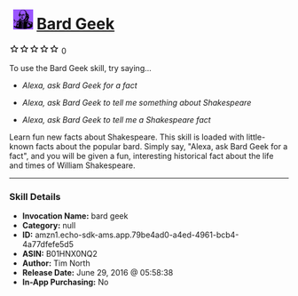 # &nbsp;<img src="skill_icon" alt="Bard Geek icon" width="36"> [Bard Geek](http://alexa.amazon.com/#skills/amzn1.echo-sdk-ams.app.79be4ad0-a4ed-4961-bcb4-4a77dfefe5d5)
![0 stars](../../images/ic_star_border_black_18dp_1x.png)![0 stars](../../images/ic_star_border_black_18dp_1x.png)![0 stars](../../images/ic_star_border_black_18dp_1x.png)![0 stars](../../images/ic_star_border_black_18dp_1x.png)![0 stars](../../images/ic_star_border_black_18dp_1x.png) 0

To use the Bard Geek skill, try saying...

* *Alexa, ask Bard Geek for a fact*

* *Alexa, ask Bard Geek to tell me something about Shakespeare*

* *Alexa, ask Bard Geek to tell me a Shakespeare fact*

Learn fun new facts about Shakespeare.  This skill is loaded with little-known facts about the popular bard.  Simply say, "Alexa, ask Bard Geek for a fact", and you will be given a fun, interesting historical fact about the life and times of William Shakespeare.

***

### Skill Details

* **Invocation Name:** bard geek
* **Category:** null
* **ID:** amzn1.echo-sdk-ams.app.79be4ad0-a4ed-4961-bcb4-4a77dfefe5d5
* **ASIN:** B01HNX0NQ2
* **Author:** Tim North
* **Release Date:** June 29, 2016 @ 05:58:38
* **In-App Purchasing:** No
